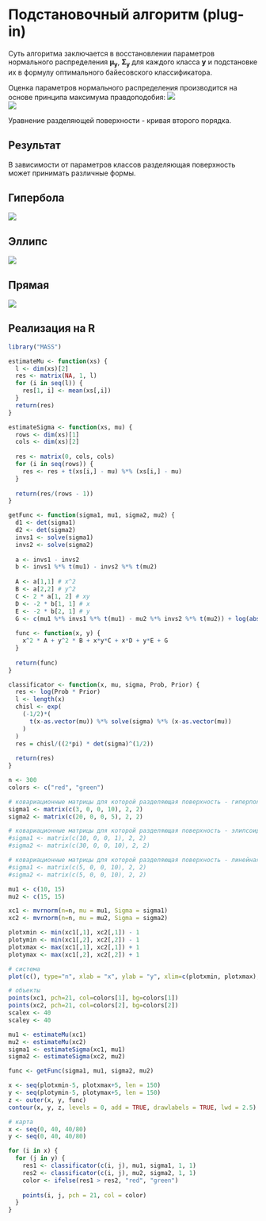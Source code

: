 # Подстановочный алгоритм (plug-in)

Суть алгоритма заключается в восстановлении параметров нормального распределения **μ<sub>y</sub>**, **Σ<sub>y</sub>** для каждого класса **y** и подстановке их в формулу оптимального байесовского классификатора.

Оценка параметров нормального распределения производится на основе принципа максимума правдоподобия:
![](mutex.png)\
![](sigmatex.png)

Уравнение разделяющей поверхности - кривая
второго порядка.

## Результат
В зависимости от параметров классов разделяющая поверхность может принимать различные формы.

## Гипербола
![](Screenshot_18.png)

## Эллипс
![](Screenshot_189.png)

## Прямая
![](Screenshot_20.png)

## Реализация на R
``` R
library("MASS")

estimateMu <- function(xs) {
  l <- dim(xs)[2]
  res <- matrix(NA, 1, l)
  for (i in seq(l)) {
    res[1, i] <- mean(xs[,i])
  }
  return(res)
}

estimateSigma <- function(xs, mu) {
  rows <- dim(xs)[1]
  cols <- dim(xs)[2]
  
  res <- matrix(0, cols, cols)
  for (i in seq(rows)) {
    res <- res + t(xs[i,] - mu) %*% (xs[i,] - mu)
  }
  
  return(res/(rows - 1))
}

getFunc <- function(sigma1, mu1, sigma2, mu2) {
  d1 <- det(sigma1)
  d2 <- det(sigma2)
  invs1 <- solve(sigma1)
  invs2 <- solve(sigma2)
  
  a <- invs1 - invs2
  b <- invs1 %*% t(mu1) - invs2 %*% t(mu2)
  
  A <- a[1,1] # x^2
  B <- a[2,2] # y^2
  C <- 2 * a[1, 2] # xy
  D <- -2 * b[1, 1] # x
  E <- -2 * b[2, 1] # y
  G <- c(mu1 %*% invs1 %*% t(mu1) - mu2 %*% invs2 %*% t(mu2)) + log(abs(det(sigma1))) - log(abs(det(sigma2)))
  
  func <- function(x, y) {
    x^2 * A + y^2 * B + x*y*C + x*D + y*E + G
  }
  
  return(func)
}

classificator <- function(x, mu, sigma, Prob, Prior) {
  res <- log(Prob * Prior)
  l <- length(x)
  chisl <- exp(
    (-1/2)*(
      t(x-as.vector(mu)) %*% solve(sigma) %*% (x-as.vector(mu))
    )
  )
  res = chisl/((2*pi) * det(sigma)^(1/2))
  
  return(res)
}

n <- 300
colors <- c("red", "green")

# ковариационные матрицы для которой разделяющая поверхность - гиперполоид
sigma1 <- matrix(c(3, 0, 0, 10), 2, 2)
sigma2 <- matrix(c(20, 0, 0, 5), 2, 2)

# ковариационные матрицы для которой разделяющая поверхность - элипсоид
#sigma1 <- matrix(c(10, 0, 0, 1), 2, 2)
#sigma2 <- matrix(c(30, 0, 0, 10), 2, 2)

# ковариационные матрицы для которой разделяющая поверхность - линейная
#sigma1 <- matrix(c(5, 0, 0, 10), 2, 2)
#sigma2 <- matrix(c(5, 0, 0, 10), 2, 2)

mu1 <- c(10, 15)
mu2 <- c(15, 15)

xc1 <- mvrnorm(n=n, mu = mu1, Sigma = sigma1)
xc2 <- mvrnorm(n=n, mu = mu2, Sigma = sigma2)

plotxmin <- min(xc1[,1], xc2[,1]) - 1
plotymin <- min(xc1[,2], xc2[,2]) - 1
plotxmax <- max(xc1[,1], xc2[,1]) + 1
plotymax <- max(xc1[,2], xc2[,2]) + 1

# система
plot(c(), type="n", xlab = "x", ylab = "y", xlim=c(plotxmin, plotxmax), ylim = c(plotymin, plotymax))

# объекты
points(xc1, pch=21, col=colors[1], bg=colors[1])
points(xc2, pch=21, col=colors[2], bg=colors[2])
scalex <- 40
scaley <- 40

mu1 <- estimateMu(xc1)
mu2 <- estimateMu(xc2)
sigma1 <- estimateSigma(xc1, mu1)
sigma2 <- estimateSigma(xc2, mu2)

func <- getFunc(sigma1, mu1, sigma2, mu2)

x <- seq(plotxmin-5, plotxmax+5, len = 150)
y <- seq(plotymin-5, plotymax+5, len = 150)
z <- outer(x, y, func)
contour(x, y, z, levels = 0, add = TRUE, drawlabels = TRUE, lwd = 2.5)

# карта
x <- seq(0, 40, 40/80)
y <- seq(0, 40, 40/80)

for (i in x) {
  for (j in y) {
    res1 <- classificator(c(i, j), mu1, sigma1, 1, 1)
    res2 <- classificator(c(i, j), mu2, sigma2, 1, 1)
    color <- ifelse(res1 > res2, "red", "green")
    
    points(i, j, pch = 21, col = color)
  }
}
```